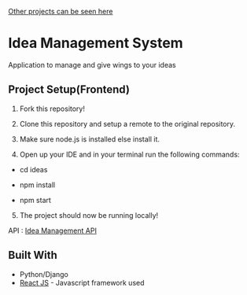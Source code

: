 <a href="https://github.com/MohanChhabaria">Other projects can be seen here</a>


# Idea Management System

Application to manage and give wings to your ideas

## Project Setup(Frontend)

1. Fork this repository!

2. Clone this repository and setup a remote to the original repository.

3. Make sure node.js is installed else install it.

4. Open up your IDE and in your terminal run the following commands:

 * cd ideas

 * npm install

 * npm start

5. The project should now be running locally!

API : <a href="https://github.com/idontknowtocode/Idea_Management_API">Idea Management API</a>


## Built With

* Python/Django 
* [React JS](https://reactjs.org/) - Javascript framework used


